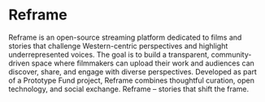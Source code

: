 # Reframe
Reframe is an open-source streaming platform dedicated to films and stories that challenge Western-centric perspectives and highlight underrepresented voices.
The goal is to build a transparent, community-driven space where filmmakers can upload their work and audiences can discover, share, and engage with diverse perspectives.
Developed as part of a Prototype Fund project, Reframe combines thoughtful curation, open technology, and social exchange.
Reframe – stories that shift the frame.
